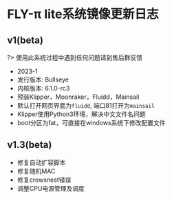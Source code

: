 # FLY-π lite系统镜像更新日志


## v1(beta)

?> 使用此系统过程中遇到任何问题请到售后群反馈

* 2023-1
* 发行版本: Bullseye
* 内核版本: 6.1.0-rc3
* 预装Klipper，Moonraker，Fluidd，Mainsail
* 默认打开网页界面为``fluidd``, 端口81打开为``mainsail``
* Klipper使用Python3环境，解决中文文件名问题
* boot分区为fat，可直接在windows系统下修改配置文件

## v1.3(beta)

* 修复自动扩容脚本
* 修复随机MAC
* 修复crowsnest错误
* 调整CPU电源管理及调度